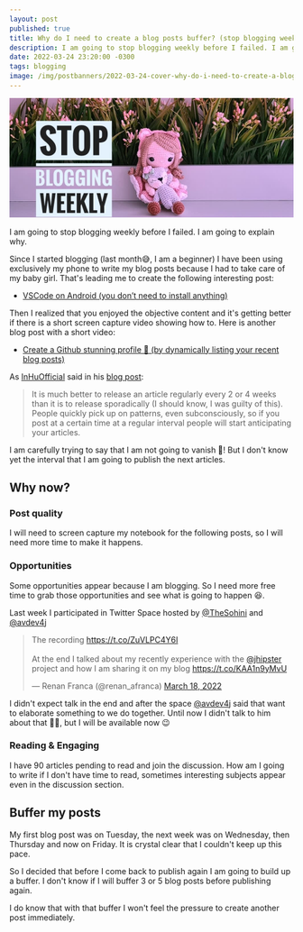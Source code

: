 ```yaml
---
layout: post
published: true
title: Why do I need to create a blog posts buffer? (stop blogging weekly)
description: I am going to stop blogging weekly before I failed. I am going to explain why.
date: 2022-03-24 23:20:00 -0300
tags: blogging
image: /img/postbanners/2022-03-24-cover-why-do-i-need-to-create-a-blog-posts-buffer.jpeg
---
```

![cover image](/img/postbanners/2022-03-24-cover-why-do-i-need-to-create-a-blog-posts-buffer.jpeg)

I am going to stop blogging weekly before I failed. I am going to explain why.

Since I started blogging (last month😅, I am a beginner) I have been using exclusively my phone to write my blog posts because I had to take care of my baby girl. That's leading me to create the following interesting post:

* [VSCode on Android (you don’t need to install anything)](https://renanfranca.github.io/2022/03/02/vscode-on-android.html)

Then I realized that you enjoyed the objective content and it's getting better if there is a short screen capture video showing how to. Here is another blog post with a short video:

* [Create a Github stunning profile 💫 (by dynamically listing your recent blog posts)](https://renanfranca.github.io/2022/03/17/create-a-github-stunning-profile.html)

As [InHuOfficial](https://twitter.com/InHuOfficial) said in his [blog post](https://dev.to/inhuofficial/it-is-possible-to-get-a-voice-here-tips-to-grow-on-devto-a-mini-rant-27n6):

> It is much better to release an article regularly every 2 or 4 weeks than it is to release sporadically (I should know, I was guilty of this).
People quickly pick up on patterns, even subconsciously, so if you post at a certain time at a regular interval people will start anticipating your articles.
> 

I am carefully trying to say that I am not going to vanish 🥴! But I don't know yet the interval that I am going to publish the next articles.

## Why now?

### Post quality

I will need to screen capture my notebook for the following posts, so I will need more time to make it happens.

### Opportunities

Some opportunities appear because I am blogging. So I need more free time to grab those opportunities and see what is going to happen 😆. 

Last week I participated in Twitter Space hosted by [@TheSohini](https://twitter.com/TheSohini) and [@avdev4j](https://twitter.com/avdev4j)

<blockquote class="twitter-tweet"><p lang="en" dir="ltr">The recording <a href="https://t.co/ZuVLPC4Y6I">https://t.co/ZuVLPC4Y6I</a><br><br>At the end I talked about my recently experience with the <a href="https://twitter.com/jhipster?ref_src=twsrc%5Etfw">@jhipster</a> project and how I am sharing it on my blog <a href="https://t.co/KAA1n9yMvU">https://t.co/KAA1n9yMvU</a></p>&mdash; Renan Franca (@renan_afranca) <a href="https://twitter.com/renan_afranca/status/1504833377144291341?ref_src=twsrc%5Etfw">March 18, 2022</a></blockquote> <script async src="https://platform.twitter.com/widgets.js" charset="utf-8"></script>

I didn't expect talk in the end and after the space [@avdev4j](https://twitter.com/avdev4j) said that want to elaborate something to we do together. Until now I didn't talk to him about that 🤦‍♂️, but I will be available now 😉

### Reading & Engaging

I have 90 articles pending to read and join the discussion. How am I going to write if I don't have time to read, sometimes interesting subjects appear even in the discussion section.

## Buffer my posts

My first blog post was on Tuesday, the next week was on Wednesday, then Thursday and now on Friday. It is crystal clear that I couldn't keep up this pace.

So I decided that before I come back to publish again I am going to build up a buffer. I don't know if I will buffer 3 or 5 blog posts before publishing again.

I do know that with that buffer I won't feel the pressure to create another post immediately.
